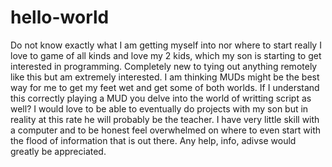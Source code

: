 # hello-world
Do not know exactly what I am getting myself into nor where to start really 
I love to game of all kinds and love my 2 kids, which my son is starting to get interested in programming.
Completely new to tying out anything remotely like this but am extremely interested.
I am thinking MUDs might be the best way for me to get my feet wet and get some of both worlds.
If I understand this correctly playing a MUD you delve into the world of writting script as well?
I would love to be able to eventually do projects with my son but in reality at this rate he will probably be the teacher.
I have very little skill with a computer and to be honest feel overwhelmed on where to even start with the flood of information that is out there.
Any help, info, adivse would greatly be appreciated. 
